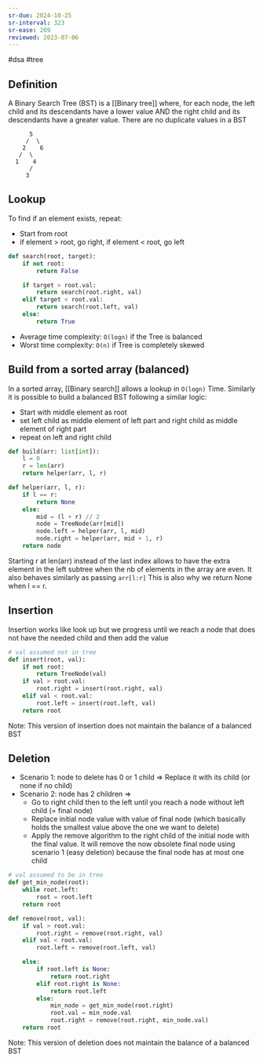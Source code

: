 ```yaml
---
sr-due: 2024-10-25
sr-interval: 323
sr-ease: 269
reviewed: 2023-07-06
---
```


#dsa #tree

## Definition

A Binary Search Tree (BST) is a [[Binary tree]] where, for each node, the left child
and its descendants have a lower value AND the right child and its descendants
have a greater value. There are no duplicate values in a BST

```
      5
     /  \
    2    6
   /  \
  1    4
      /
     3
```

## Lookup

To find if an element exists, repeat:

- Start from root
- if element > root, go right, if element < root, go left

```python
def search(root, target):
    if not root:
        return False

    if target > root.val:
	    return search(root.right, val)
	elif target < root.val:
        return search(root.left, val)
    else:
        return True
```

- Average time complexity: `O(logn)` if the Tree is balanced
- Worst time complexity: `O(n)` if Tree is completely skewed

## Build from a sorted array (balanced)

In a sorted array, [[Binary search]] allows a lookup in `O(logn)` Time.
Similarly it is possible to build a balanced BST following a similar logic:

- Start with middle element as root
- set left child as middle element of left part and right child as middle element of right part
- repeat on left and right child

```python
def build(arr: list[int]):
    l = 0
    r = len(arr)
    return helper(arr, l, r)

def helper(arr, l, r):
    if l == r:
        return None
    else:
        mid = (l + r) // 2
        node = TreeNode(arr[mid])
        node.left = helper(arr, l, mid)
        node.right = helper(arr, mid + 1, r)
    return node
```

Starting r at len(arr) instead of the last index allows to have the extra element in the left subtree when the nb of elements in the array are even.
It also behaves similarly as passing `arr[l:r]`
This is also why we return None when l == r.

## Insertion

Insertion works like look up but we progress until we reach a node that does not have the needed child and then add the value

```python
# val assumed not in tree
def insert(root, val):
    if not root:
        return TreeNode(val)
    if val > root.val:
        root.right = insert(root.right, val)
    elif val < root.val:
        root.left = insert(root.left, val)
    return root
```

Note: This version of insertion does not maintain the balance of a balanced BST

## Deletion

- Scenario 1: node to delete has 0 or 1 child => Replace it with its child (or none if no child)
- Scenario 2: node has 2 children =>
  - Go to right child then to the left until you reach a node without left child (= final node)
  - Replace initial node value with value of final node (which basically holds the smallest value above the one we want to delete)
  - Apply the remove algorithm to the right child of the initial node with the final value. It will remove the now obsolete final node using scenario 1 (easy deletion) because the final node has at most one child

```python
# val assumed to be in tree
def get_min_node(root):
    while root.left:
        root = root.left
    return root

def remove(root, val):
    if val > root.val:
        root.right = remove(root.right, val)
    elif val < root.val:
        root.left = remove(root.left, val)

    else:
        if root.left is None:
            return root.right
        elif root.right is None:
            return root.left
        else:
            min_node = get_min_node(root.right)
            root.val = min_node.val
            root.right = remove(root.right, min_node.val)
    return root
```

Note: This version of deletion does not maintain the balance of a balanced BST
